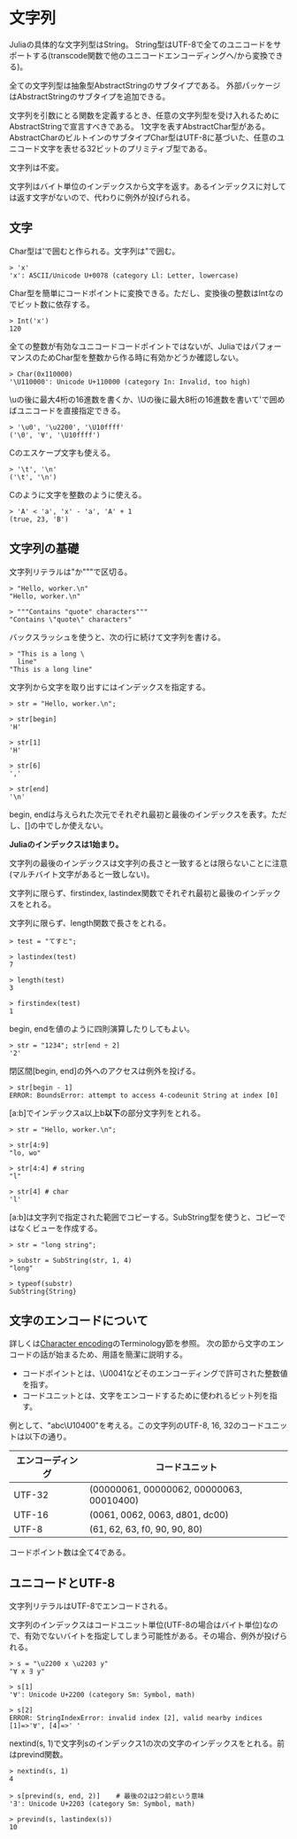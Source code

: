 # 文字列
Juliaの具体的な文字列型はString。
String型はUTF-8で全てのユニコードをサポートする(transcode関数で他のユニコードエンコーディングへ/から変換できる)。

全ての文字列型は抽象型AbstractStringのサブタイプである。
外部パッケージはAbstractStringのサブタイプを追加できる。

文字列を引数にとる関数を定義するとき、任意の文字列型を受け入れるためにAbstractStringで宣言すべきである。
1文字を表すAbstractChar型がある。AbstractCharのビルトインのサブタイプChar型はUTF-8に基づいた、任意のユニコード文字を表せる32ビットのプリミティブ型である。

文字列は不変。

文字列はバイト単位のインデックスから文字を返す。あるインデックスに対しては返す文字がないので、代わりに例外が投げられる。

## 文字
Char型は'で囲むと作られる。文字列は"で囲む。
```
> 'x'
'x': ASCII/Unicode U+0078 (category Ll: Letter, lowercase)
```
Char型を簡単にコードポイントに変換できる。ただし、変換後の整数はIntなのでビット数に依存する。
```
> Int('x')
120
```
全ての整数が有効なユニコードコードポイントではないが、JuliaではパフォーマンスのためChar型を整数から作る時に有効かどうか確認しない。
```
> Char(0x110000)
'\U110000': Unicode U+110000 (category In: Invalid, too high)
```
\\uの後に最大4桁の16進数を書くか、\\Uの後に最大8桁の16進数を書いて'で囲めばユニコードを直接指定できる。
```
> '\u0', '\u2200', '\U10ffff'
('\0', '∀', '\U10ffff')
```
Cのエスケープ文字も使える。
```
> '\t', '\n'
('\t', '\n')
```
Cのように文字を整数のように使える。
```
> 'A' < 'a', 'x' - 'a', 'A' + 1
(true, 23, 'B')
```

## 文字列の基礎
文字列リテラルは"か"""で区切る。
```
> "Hello, worker.\n"
"Hello, worker.\n"

> """Contains "quote" characters"""
"Contains \"quote\" characters"
```

バックスラッシュを使うと、次の行に続けて文字列を書ける。
```
> "This is a long \
  line"
"This is a long line"
```
文字列から文字を取り出すにはインデックスを指定する。
```
> str = "Hello, worker.\n";

> str[begin]
'H'

> str[1]
'H'

> str[6]
','

> str[end]
'\n'
```
begin, endは与えられた次元でそれぞれ最初と最後のインデックスを表す。ただし、[]の中でしか使えない。

**Juliaのインデックスは1始まり。**

文字列の最後のインデックスは文字列の長さと一致するとは限らないことに注意(マルチバイト文字があると一致しない)。

文字列に限らず、firstindex, lastindex関数でそれぞれ最初と最後のインデックスをとれる。

文字列に限らず、length関数で長さをとれる。
```
> test = "てすと";

> lastindex(test)
7

> length(test)
3

> firstindex(test)
1
```

begin, endを値のように四則演算したりしてもよい。
```
> str = "1234"; str[end ÷ 2]
'2'
```
閉区間\[begin, end\]の外へのアクセスは例外を投げる。
```
> str[begin - 1]
ERROR: BoundsError: attempt to access 4-codeunit String at index [0]
```
\[a:b\]でインデックスa以上b**以下**の部分文字列をとれる。
```
> str = "Hello, worker.\n";

> str[4:9]
"lo, wo"

> str[4:4] # string
"l"

> str[4] # char
'l'
```
\[a:b\]は文字列で指定された範囲でコピーする。SubString型を使うと、コピーではなくビューを作成する。
```
> str = "long string";

> substr = SubString(str, 1, 4)
"long"

> typeof(substr)
SubString{String}
```

## 文字のエンコードについて
詳しくは[Character encoding](https://en.wikipedia.org/wiki/Character_encoding)のTerminology節を参照。
次の節から文字のエンコードの話が始まるため、用語を簡潔に説明する。
- コードポイントとは、\\U0041などそのエンコーディングで許可された整数値を指す。
- コードユニットとは、文字をエンコードするために使われるビット列を指す。

例として、"abc\U10400"を考える。この文字列のUTF-8, 16, 32のコードユニットは以下の通り。

| エンコーディング | コードユニット                            |
| -------------- | ---------------------------------------- |
| UTF-32         | (00000061, 00000062, 00000063, 00010400) |
| UTF-16         | (0061, 0062, 0063, d801, dc00)           |
| UTF-8          | (61, 62, 63, f0, 90, 90, 80)             |

コードポイント数は全て4である。

## ユニコードとUTF-8
文字列リテラルはUTF-8でエンコードされる。

文字列のインデックスはコードユニット単位(UTF-8の場合はバイト単位)なので、有効でないバイトを指定してしまう可能性がある。その場合、例外が投げられる。
```
> s = "\u2200 x \u2203 y"
"∀ x ∃ y"

> s[1]
'∀': Unicode U+2200 (category Sm: Symbol, math)

> s[2]
ERROR: StringIndexError: invalid index [2], valid nearby indices [1]=>'∀', [4]=>' '
```

nextind(s, 1)で文字列sのインデックス1の次の文字のインデックスをとれる。前はprevind関数。
```
> nextind(s, 1)
4

> s[prevind(s, end, 2)]    # 最後の2は2つ前という意味
'∃': Unicode U+2203 (category Sm: Symbol, math)

> prevind(s, lastindex(s))
10
```
```

